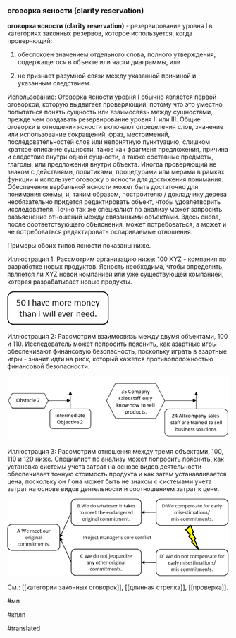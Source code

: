 ### оговорка ясности (clarity reservation)

**оговорка ясности (clarity reservation)** - резервирование уровня I в категориях законных резервов, которое используется, когда проверяющий:

1. обеспокоен значением отдельного слова, полного утверждения, содержащегося в объекте или части диаграммы, или

2. не признает разумной связи между указанной причиной и указанным следствием.

Использование: Оговорка ясности уровня I обычно является первой оговоркой, которую выдвигает проверяющий, потому что это уместно попытаться понять сущность или взаимосвязь между сущностями, прежде чем создавать резервирование уровня II или III. Общие оговорки в отношении ясности включают определения слов, значение или использование сокращений, фраз, местоимений, последовательностей слов или непонятную пунктуацию, слишком краткое описание сущности, такое как фрагмент предложения, причина и следствие внутри одной сущности, а также составные предметы, глаголы, или предложения внутри объекта. Иногда проверяющий не знаком с действиями, политиками, процедурами или мерами в рамках функции и использует оговорку о ясности для достижения понимания. Обеспечения вербальной ясности может быть достаточно для понимания схемы, и, таким образом, построителю / докладчику дерева необязательно придется редактировать объект, чтобы удовлетворить исследователя. Точно так же специалист по анализу может запросить разъяснение отношений между связанными объектами. Здесь снова, после соответствующего объяснения, может потребоваться, а может и не потребоваться редактировать оспариваемые отношения.

Примеры обоих типов ясности показаны ниже.

Иллюстрация 1: Рассмотрим организацию ниже: 100 XYZ - компания по разработке новых продуктов. Ясность необходима, чтобы определить, является ли XYZ новой компанией или уже существующей компанией, которая разрабатывает новые продукты.

![](images/image41.png)

Иллюстрация 2: Рассмотрим взаимосвязь между двумя объектами, 100 и 110. Исследователь может попросить пояснить, как азартные игры обеспечивают финансовую безопасность, поскольку играть в азартные игры - значит идти на риск, который кажется противоположностью финансовой безопасности.

![](images/image38.png)

Иллюстрация 3: Рассмотрим отношения между тремя объектами, 100, 110 и 120 ниже. Специалист по анализу может попросить пояснить, как установка системы учета затрат на основе видов деятельности обеспечивает точную стоимость продукта и как затем устанавливается цена, поскольку он / она может быть не знаком с системами учета затрат на основе видов деятельности и соотношением затрат к цене.

![](images/image30.png)

См.: [[категории законных оговорок]], [[длинная стрелка]], [[проверка]].

#мп

#кплп

#translated
